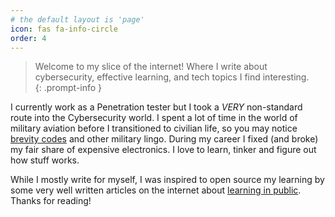 ```yaml
---
# the default layout is 'page'
icon: fas fa-info-circle
order: 4
---
```


> Welcome to my slice of the internet! Where I write about cybersecurity, effective learning, and tech topics I find interesting.  
{: .prompt-info }
  
I currently work as a Penetration tester but I took a *VERY* non-standard route into the Cybersecurity world. I spent a lot of time in the world of military aviation before I transitioned to civilian life, so you may notice [brevity codes](https://en.wikipedia.org/wiki/Multiservice_tactical_brevity_code) and other military lingo. During my career I fixed (and broke) my fair share of expensive electronics. I love to learn, tinker and figure out how stuff works. 
    
While I mostly write for myself, I was inspired to open source my learning by some very well written articles on the internet about [learning in public](https://www.swyx.io/learn-in-public). Thanks for reading!

